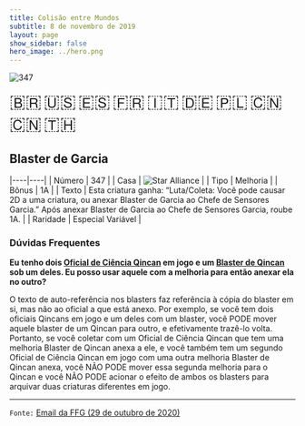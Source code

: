 ```yaml
---
title: Colisão entre Mundos
subtitle: 8 de novembro de 2019
layout: page
show_sidebar: false
hero_image: ../hero.png
---
```


![347](https://cdn.keyforgegame.com/media/card_front/pt/452_347_38J9J8HG3GX8_pt.png)

<span title="Português" style="font-size: 32px;cursor: pointer;" onclick="javascript:document.querySelector('img[alt=\'347\']').src=document.querySelector('img[alt=\'347\']').src.replace(/card_front\/[^/]+/, 'card_front/pt').replace(/_[^/.0-9]+\.png/, '_pt.png')">🇧🇷</span>
<span title="English" style="font-size: 32px;cursor: pointer;" onclick="javascript:document.querySelector('img[alt=\'347\']').src=document.querySelector('img[alt=\'347\']').src.replace(/card_front\/[^/]+/, 'card_front/en').replace(/_[^/.0-9]+\.png/, '_en.png')">🇺🇸</span>
<span title="Español" style="font-size: 32px;cursor: pointer;" onclick="javascript:document.querySelector('img[alt=\'347\']').src=document.querySelector('img[alt=\'347\']').src.replace(/card_front\/[^/]+/, 'card_front/es').replace(/_[^/.0-9]+\.png/, '_es.png')">🇪🇸</span>
<span title="Français" style="font-size: 32px;cursor: pointer;" onclick="javascript:document.querySelector('img[alt=\'347\']').src=document.querySelector('img[alt=\'347\']').src.replace(/card_front\/[^/]+/, 'card_front/fr').replace(/_[^/.0-9]+\.png/, '_fr.png')">🇫🇷</span>
<span title="Italiano" style="font-size: 32px;cursor: pointer;" onclick="javascript:document.querySelector('img[alt=\'347\']').src=document.querySelector('img[alt=\'347\']').src.replace(/card_front\/[^/]+/, 'card_front/it').replace(/_[^/.0-9]+\.png/, '_it.png')">🇮🇹</span>
<span title="Deutsche" style="font-size: 32px;cursor: pointer;" onclick="javascript:document.querySelector('img[alt=\'347\']').src=document.querySelector('img[alt=\'347\']').src.replace(/card_front\/[^/]+/, 'card_front/de').replace(/_[^/.0-9]+\.png/, '_de.png')">🇩🇪</span>
<span title="Polskie" style="font-size: 32px;cursor: pointer;" onclick="javascript:document.querySelector('img[alt=\'347\']').src=document.querySelector('img[alt=\'347\']').src.replace(/card_front\/[^/]+/, 'card_front/pl').replace(/_[^/.0-9]+\.png/, '_pl.png')">🇵🇱</span>
<span title="简体中文" style="font-size: 32px;cursor: pointer;" onclick="javascript:document.querySelector('img[alt=\'347\']').src=document.querySelector('img[alt=\'347\']').src.replace(/card_front\/[^/]+/, 'card_front/zh-hans').replace(/_[^/.0-9]+\.png/, '_zh-hans.png')">🇨🇳</span>
<span title="繁體中文" style="font-size: 32px;cursor: pointer;" onclick="javascript:document.querySelector('img[alt=\'347\']').src=document.querySelector('img[alt=\'347\']').src.replace(/card_front\/[^/]+/, 'card_front/zh-hant').replace(/_[^/.0-9]+\.png/, '_zh-hant.png')">🇨🇳</span>
<span title="ไทย" style="font-size: 32px;cursor: pointer;" onclick="javascript:document.querySelector('img[alt=\'347\']').src=document.querySelector('img[alt=\'347\']').src.replace(/card_front\/[^/]+/, 'card_front/th').replace(/_[^/.0-9]+\.png/, '_th.png')">🇹🇭</span>

## Blaster de Garcia

|----|----|
| Número | 347 |
| Casa | ![Star Alliance](https://archonarcana.com/images/thumb/7/7d/Star_Alliance.png/22px-Star_Alliance.png "Aliança Estelar") |
| Tipo | Melhoria |
| Bônus | 1A |
| Texto | Esta criatura ganha: “Luta/Coleta: Você pode causar 2D a uma criatura, ou anexar Blaster de Garcia ao Chefe de Sensores Garcia.” Após anexar Blaster de Garcia ao Chefe de Sensores Garcia, roube 1A. |
| Raridade | Especial Variável |

### Dúvidas Frequentes

**Eu tenho dois [Oficial de Ciência Qincan](/wc/304) em jogo e um [Blaster de Qincan](/wc/351) sob um deles. Eu posso usar aquele com a melhoria para então anexar ela no outro?**

O texto de auto-referência nos blasters faz referência à cópia do blaster em si, mas não ao oficial a que está anexo. Por exemplo, se você tem dois oficiais Qincans em jogo e um deles com um blaster, você PODE mover aquele blaster de um Qincan para outro, e efetivamente trazê-lo volta. Portanto, se você coletar com um Oficial de Ciência Qincan que tem uma melhoria Blaster de Qincan anexa a ele, e você também tem um segundo Oficial de Ciência Qincan em jogo com uma outra melhoria Blaster de Qincan anexa, você NÃO PODE mover essa segunda melhoria para o Qincan e você NÃO PODE acionar o efeito de ambos os blasters para arquivar duas criaturas diferentes em jogo.

<hr/>

`Fonte:` [Email da FFG (29 de outubro de 2020)](https://archonarcana.com/File:RulingsUpdate29-October-2020.pdf)
